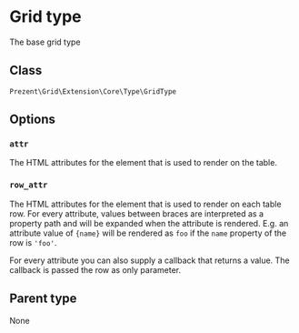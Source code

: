 Grid type
============

The base grid type

## Class

`Prezent\Grid\Extension\Core\Type\GridType`

## Options

### `attr`

The HTML attributes for the element that is used to render on the table.

### `row_attr`

The HTML attributes for the element that is used to render on each table row. For every attribute, values between braces
are interpreted as a property path and will be expanded when the attribute is rendered. E.g. an attribute value
of `{name}` will be rendered as `foo` if the `name` property of the row is `'foo'`.

For every attribute you can also supply a callback that returns a value. The callback is passed the row as only parameter.

## Parent type

None
